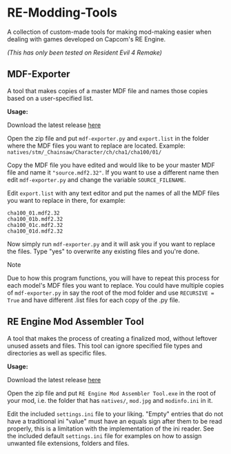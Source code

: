 # **RE-Modding-Tools**
A collection of custom-made tools for making mod-making easier when dealing with games developed on Capcom's RE Engine.  

*(This has only been tested on Resident Evil 4 Remake)*

## **MDF-Exporter**
A tool that makes copies of a master MDF file and names those copies based on a user-specified list.  

**Usage:**

Download the latest release [here](https://github.com/Weeaboo420/RE-Modding-Tools/releases/tag/mdf-exporter)

Open the zip file and put `mdf-exporter.py` and `export.list` in the folder where the MDF files you want to replace are located. Example: `natives/stm/_Chainsaw/Character/ch/cha1/cha100/01/`

Copy the MDF file you have edited and would like to be your master MDF file and name it `"source.mdf2.32"`. If you want to use a different name then edit `mdf-exporter.py` and change the variable `SOURCE_FILENAME`.

Edit `export.list` with any text editor and put the names of all the MDF files you want to replace in there, for example:
```
cha100_01.mdf2.32
cha100_01b.mdf2.32
cha100_01c.mdf2.32
cha100_01d.mdf2.32
```

Now simply run `mdf-exporter.py` and it will ask you if you want to replace the files. Type "yes" to overwrite any existing files and you're done.

> [!NOTE]
> Due to how this program functions, you will have to repeat this process for each model's MDF files you want to replace. You could have multiple copies of `mdf-exporter.py` in say the root of the mod folder and use `RECURSIVE = True` and have different .list files for each copy of the .py file.

## **RE Engine Mod Assembler Tool**
A tool that makes the process of creating a finalized mod, without leftover unused assets and files.
This tool can ignore specified file types and directories as well as specific files.

**Usage:**

Download the latest release [here](https://github.com/Weeaboo420/RE-Modding-Tools/releases/tag/mod-assembler)

Open the zip file and put `RE Engine Mod Assembler Tool.exe` in the root of your mod, i.e. the folder that has `natives/`, `mod.jpg` and `modinfo.ini` in it.

Edit the included `settings.ini` file to your liking. "Empty" entries that do not have a traditional ini "value" must have an equals sign after them to be read properly, this is a limitation with the implementation of the ini reader. See the included default `settings.ini` file for examples on how to assign unwanted file extensions, folders and files.
